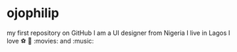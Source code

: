 # ojophilip
my first repository on GitHub
I am a UI designer from Nigeria
I live in Lagos
I love :soccer: :tennis: :movies: and :music:
